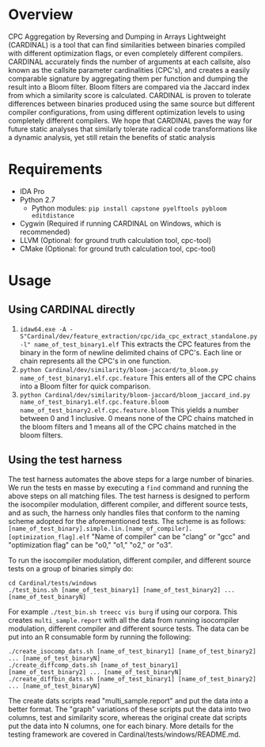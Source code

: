 # Overview
CPC Aggregation by Reversing and Dumping in Arrays Lightweight (CARDINAL) is a tool that can find similarities between binaries compiled with different optimization flags, or even completely different compilers. CARDINAL accurately finds the number of arguments at each callsite, also known as the callsite parameter cardinalities (CPC's), and creates a easily comparable signature by aggregating them per function and dumping the result into a Bloom filter. Bloom filters are compared via the Jaccard index from which a similarity score is calculated. CARDINAL is proven to tolerate differences between binaries produced using the same source but different compiler configurations, from using different optimization levels to using completely different compilers. We hope that CARDINAL paves the way for future static analyses that similarly tolerate radical code transformations like a dynamic analysis, yet still retain the benefits of static analysis

# Requirements
* IDA Pro
* Python 2.7
  * Python modules: `pip install capstone pyelftools pybloom editdistance`
* Cygwin (Required if running CARDINAL on Windows, which is recommended)
* LLVM (Optional: for ground truth calculation tool, cpc-tool)
* CMake (Optional: for ground truth calculation tool, cpc-tool)

# Usage
## Using CARDINAL directly
1. `idaw64.exe -A -S"Cardinal/dev/feature_extraction/cpc/ida_cpc_extract_standalone.py -l" name_of_test_binary1.elf` This extracts the CPC features from the binary in the form of newline delimited chains of CPC's. Each line or chain represents all the CPC's in one function.
2. `python Cardinal/dev/similarity/bloom-jaccard/to_bloom.py name_of_test_binary1.elf.cpc.feature` This enters all of the CPC chains into a Bloom filter for quick comparison.
3. `python Cardinal/dev/similarity/bloom-jaccard/bloom_jaccard_ind.py name_of_test_binary1.elf.cpc.feature.bloom name_of_test_binary2.elf.cpc.feature.bloom` This yields a number between 0 and 1 inclusive. 0 means none of the CPC chains matched in the bloom filters and 1 means all of the CPC chains matched in the bloom filters.

## Using the test harness
The test harness automates the above steps for a large number of binaries. We run the tests en masse by executing a `find` command and running the above steps on all matching files. The test harness is designed to perform the isocompiler modulation, different compiler, and different source tests, and as such, the harness only handles files that conform to the naming scheme adopted for the aforementioned tests. The scheme is as follows: `[name_of_test_binary].simple.lin.[name_of_compiler].[optimization_flag].elf` "Name of compiler" can be "clang" or "gcc" and "optimization flag" can be "o0," "o1," "o2," or "o3".

To run the isocompiler modulation, different compiler, and different source tests on a group of binaries simply do:
```
cd Cardinal/tests/windows
./test_bins.sh [name_of_test_binary1] [name_of_test_binary2] ... [name_of_test_binaryN]
```

For example `./test_bin.sh treecc vis burg` if using our corpora. This creates `multi_sample.report` with all the data from running isocompiler modulation, different compiler and different source tests. The data can be put into an R consumable form by running the following:
```
./create_isocomp_dats.sh [name_of_test_binary1] [name_of_test_binary2] ... [name_of_test_binaryN]
./create_diffcomp_dats.sh [name_of_test_binary1] [name_of_test_binary2] ... [name_of_test_binaryN]
./create_diffbin_dats.sh [name_of_test_binary1] [name_of_test_binary2] ... [name_of_test_binaryN]
```
The create dats scripts read "multi_sample.report" and put the data into a better format. The "graph" variations of these scripts put the data into two columns, test and similarity score, whereas the original create dat scripts put the data into N columns, one for each binary. More details for the testing framework are covered in Cardinal/tests/windows/README.md.
